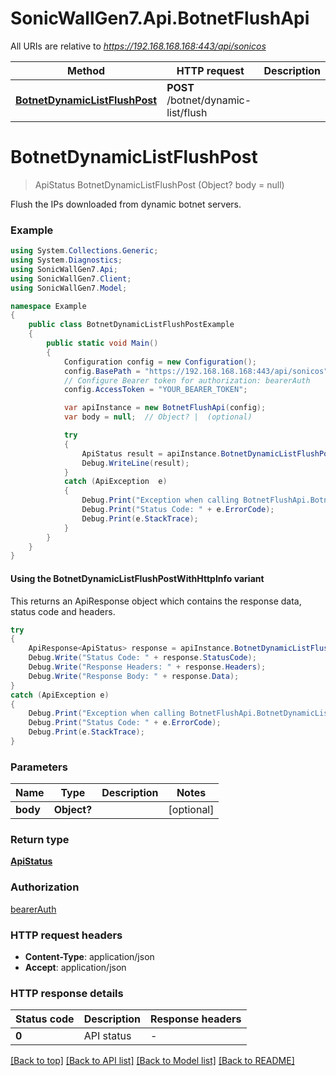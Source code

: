 # SonicWallGen7.Api.BotnetFlushApi

All URIs are relative to *https://192.168.168.168:443/api/sonicos*

| Method | HTTP request | Description |
|--------|--------------|-------------|
| [**BotnetDynamicListFlushPost**](BotnetFlushApi.md#botnetdynamiclistflushpost) | **POST** /botnet/dynamic-list/flush |  |

<a id="botnetdynamiclistflushpost"></a>
# **BotnetDynamicListFlushPost**
> ApiStatus BotnetDynamicListFlushPost (Object? body = null)



Flush the IPs downloaded from dynamic botnet servers.

### Example
```csharp
using System.Collections.Generic;
using System.Diagnostics;
using SonicWallGen7.Api;
using SonicWallGen7.Client;
using SonicWallGen7.Model;

namespace Example
{
    public class BotnetDynamicListFlushPostExample
    {
        public static void Main()
        {
            Configuration config = new Configuration();
            config.BasePath = "https://192.168.168.168:443/api/sonicos";
            // Configure Bearer token for authorization: bearerAuth
            config.AccessToken = "YOUR_BEARER_TOKEN";

            var apiInstance = new BotnetFlushApi(config);
            var body = null;  // Object? |  (optional) 

            try
            {
                ApiStatus result = apiInstance.BotnetDynamicListFlushPost(body);
                Debug.WriteLine(result);
            }
            catch (ApiException  e)
            {
                Debug.Print("Exception when calling BotnetFlushApi.BotnetDynamicListFlushPost: " + e.Message);
                Debug.Print("Status Code: " + e.ErrorCode);
                Debug.Print(e.StackTrace);
            }
        }
    }
}
```

#### Using the BotnetDynamicListFlushPostWithHttpInfo variant
This returns an ApiResponse object which contains the response data, status code and headers.

```csharp
try
{
    ApiResponse<ApiStatus> response = apiInstance.BotnetDynamicListFlushPostWithHttpInfo(body);
    Debug.Write("Status Code: " + response.StatusCode);
    Debug.Write("Response Headers: " + response.Headers);
    Debug.Write("Response Body: " + response.Data);
}
catch (ApiException e)
{
    Debug.Print("Exception when calling BotnetFlushApi.BotnetDynamicListFlushPostWithHttpInfo: " + e.Message);
    Debug.Print("Status Code: " + e.ErrorCode);
    Debug.Print(e.StackTrace);
}
```

### Parameters

| Name | Type | Description | Notes |
|------|------|-------------|-------|
| **body** | **Object?** |  | [optional]  |

### Return type

[**ApiStatus**](ApiStatus.md)

### Authorization

[bearerAuth](../README.md#bearerAuth)

### HTTP request headers

 - **Content-Type**: application/json
 - **Accept**: application/json


### HTTP response details
| Status code | Description | Response headers |
|-------------|-------------|------------------|
| **0** | API status |  -  |

[[Back to top]](#) [[Back to API list]](../README.md#documentation-for-api-endpoints) [[Back to Model list]](../README.md#documentation-for-models) [[Back to README]](../README.md)

